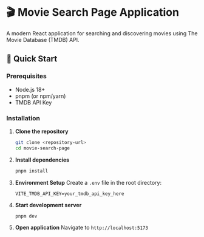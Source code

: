 # 🎬 Movie Search Page Application

A modern React application for searching and discovering movies using The Movie Database (TMDB) API.

## 🚀 Quick Start

### Prerequisites

- Node.js 18+
- pnpm (or npm/yarn)
- TMDB API Key

### Installation

1. **Clone the repository**

   ```bash
   git clone <repository-url>
   cd movie-search-page
   ```

2. **Install dependencies**

   ```bash
   pnpm install
   ```

3. **Environment Setup**
   Create a `.env` file in the root directory:

   ```env
   VITE_TMDB_API_KEY=your_tmdb_api_key_here
   ```

4. **Start development server**

   ```bash
   pnpm dev
   ```

5. **Open application**
   Navigate to `http://localhost:5173`
